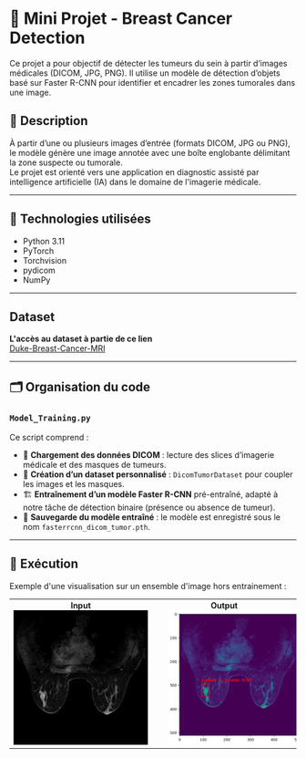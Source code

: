 # 🧠 Mini Projet - Breast Cancer Detection

Ce projet a pour objectif de détecter les tumeurs du sein à partir d’images médicales (DICOM, JPG, PNG). Il utilise un modèle de détection d’objets basé sur Faster R-CNN pour identifier et encadrer les zones tumorales dans une image.

## 📌 Description

À partir d’une ou plusieurs images d’entrée (formats DICOM, JPG ou PNG), le modèle génère une image annotée avec une boîte englobante délimitant la zone suspecte ou tumorale.  
Le projet est orienté vers une application en diagnostic assisté par intelligence artificielle (IA) dans le domaine de l'imagerie médicale.

---

## 🧰 Technologies utilisées

- Python 3.11
- PyTorch
- Torchvision
- pydicom
- NumPy

---

## Dataset

 <strong>L'accès au dataset à partie de ce lien</strong><br>
        <a href="https://exemple.com/input_full.jpg">
          Duke-Breast-Cancer-MRI
        </a>


---

## 🗂️ Organisation du code

### `Model_Training.py`

Ce script comprend :

- 📁 **Chargement des données DICOM** : lecture des slices d’imagerie médicale et des masques de tumeurs.
- 🧠 **Création d’un dataset personnalisé** : `DicomTumorDataset` pour coupler les images et les masques.
- 🏗️ **Entraînement d’un modèle Faster R-CNN** pré-entraîné, adapté à notre tâche de détection binaire (présence ou absence de tumeur).
- 💾 **Sauvegarde du modèle entraîné** : le modèle est enregistré sous le nom `fasterrcnn_dicom_tumor.pth`.

---

## 🚀 Exécution

Exemple d'une visualisation sur un ensemble d'image hors entrainement : 

<div align="center">
  <table>
    <tr>
      <td align="center">
        <strong>Input</strong><br>
        <img src="Example%20of%20usage/Input.jpg" width="300" style="margin-right: 20px;"/>
      </td>
      <td align="center">
        <strong>Output</strong><br>
        <img src="Example%20of%20usage/Output.png" width="300" style="margin-left: 20px;"/>
      </td>
    </tr>
  </table>
</div>

